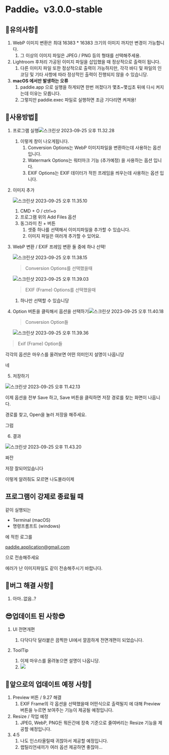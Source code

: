 # Paddie。v3.0.0-stable

## 🥹유의사항🥹

1. WebP 이미지 변환은 최대 16383 * 16383 크기의 이미지 까지만 변경이 가능합니다.
   1. 그 이상의 이미지 파일은 JPEG / PNG 등의 형태를 선택해주세용.
2. Lightroom 후처리 가공된 이미지 파일을 삽입했을 때 정상적으로 출력이 됩니다.
   1. 다른 이미지 파일 또한 정상적으로 출력이 가능하지만, 각각 바디 및 파일의 인코딩 및 기타 사항에 따라 정상적인 출력이 진행되지 않을 수 있습니당.
3. **macOS 에서만 발생하는 오류**
   1. paddie.app 으로 실행을 하게되면 한번 꺼졌다가 몇초~몇십초 뒤에 다시 켜지는데 이유는 모릅니다.
   2. 그렇지만 paddie.exec 파일로 실행하면 조금 기다리면 켜져용!


## 🥹사용방법🥹

1. 프로그램 실행![스크린샷 2023-09-25 오후 11.32.28](https://p.ipic.vip/8rvku4.png)

   1. 이렇게 창이 나오게됩니다.
      1. Conversion Options는 WebP 이미지파일을 변환하는데 사용하는 옵션 입니다.
      2. Watermark Options는 워터마크 기능 (추가예정) 을 사용하는 옵션 입니다.
      3. EXIF Options는 EXIF 데이터가 적힌 프레임을 씌우는데 사용하는 옵션 입니다.

2. 이미지 추가

   ![스크린샷 2023-09-25 오후 11.35.10](https://p.ipic.vip/7rwvwt.png)

   1. CMD + O / ctrl+o 
   2. 프로그램 위의 Add Files 옵션 
   3. 동그라미 친 + 버튼
      1. 셋중 하나를 선택해서 이미지파일을 추가할 수 있습니다.
      2. 이미지 파일은 여러개 추가할 수 있어요.

3. WebP 변환 / EXIF 프레임 변환 둘 중에 하나 선택!

   ![스크린샷 2023-09-25 오후 11.38.15](https://p.ipic.vip/3jph8v.png)

   > Conversion Options를 선택했을때

   ![스크린샷 2023-09-25 오후 11.39.03](https://p.ipic.vip/whre58.png)

   > EXIF (Frame) Options를 선택했을때

   1. 하나만 선택할 수 있습니당

4. Option 버튼을 클릭해서 옵션을 선택하기![스크린샷 2023-09-25 오후 11.40.18](https://p.ipic.vip/n3ev29.png)

   

   > Conversion Option들

   ![스크린샷 2023-09-25 오후 11.39.36](https://p.ipic.vip/tv7ksk.png)

> Exif (Frame) Option들

각각의 옵션은 마우스를 올려보면 어떤 의미인지 설명이 나옵니당

네

5. 저장하기

![스크린샷 2023-09-25 오후 11.42.13](https://p.ipic.vip/5umj3m.png)

이제 옵션을 전부 Save 하고, Save 버튼을 클릭하면 저장 경로를 찾는 화면이 나옵니다.

경로를 찾고, Open을 눌러 저장을 해주세요.

그럼

6. 결과

![스크린샷 2023-09-25 오후 11.43.20](https://p.ipic.vip/qu00tc.png)

짜잔

저장 잘되어있슴니다



이렇게 알려줘도 모르면 나도몰라이제



## **프로그램이 강제로 종료될 때**

같이 실행되는

- Terminal (macOS)
- 명령프롬프트 (windows)

에 적힌 로그를

paddie.application@gmail.com

으로 전송해주세요

에러가 난 이미지파일도 같이 전송해주시기 바랍니다.

## 🥹버그 해결 사항🥹

1. 아마..없음..?

## 😎업데이트 된 사항😎

1. UI 전면개편
   1. 다닥다닥 달라붙은 끔찍한 UI에서 깔끔하게 전면개편이 되었습니다.

2. ToolTip
   1. 이제 마우스를 올려놓으면 설명이 나옵니당.
   2. ![](https://p.ipic.vip/78brji.png)




## 👀앞으로의 업데이트 예정 사항👀

1. Preview 버튼 / 9.27 해결
   1. EXIF Frame의 각 옵션을 선택했을때 어떤식으로 출력될지 에 대해 Preview 버튼을 누르면 보여주는 기능이 제공될 예정입니다. 
2. Resize / 작업 예정
   1. JPEG, WebP, PNG든 뭐든간에 장축 기준으로 줄여버리는 Resize 기능을 제공할 예정입니다.
3. 4:5
   1. 나도 인스타올릴때 귀찮아서 제공할 예정입니다.
   2. 랩틸리언새끼가 여러 옵션 제공하면 좋잖아...